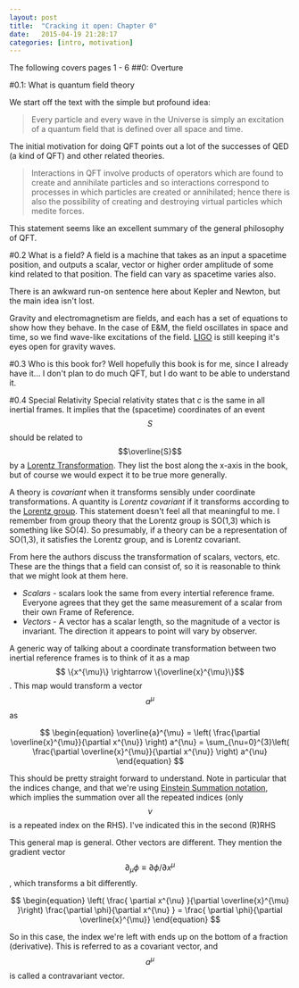 ```yaml
---
layout: post
title:  "Cracking it open: Chapter 0"
date:   2015-04-19 21:28:17
categories: [intro, motivation] 
---
```

The following covers pages 1 - 6
##0: Overture

#0.1: What is quantum field theory

We start off the text with the simple but profound idea:

>Every particle and every wave in the Universe is simply an excitation of a quantum field that is defined over all space and time.

The initial motivation for doing QFT points out a lot of the successes of QED (a kind of QFT) and other related theories.

>Interactions in QFT involve products of operators which are found to create and annihilate particles and so interactions correspond to processes in which particles are created or annihilated; hence there is also the possibility of creating and destroying virtual particles which medite forces.

This statement seems like an excellent summary of the general philosophy of QFT.



#0.2 What is a field?
A field is a machine that takes as an input a spacetime position, and outputs a scalar, vector or higher order amplitude of some kind related to that position. The field can vary as spacetime varies also.

There is an awkward run-on sentence here about Kepler and Newton, but the main idea isn't lost.

Gravity and electromagnetism are fields, and each has a set of equations to show how they behave. In the case of E&M, the field oscillates in space and time, so we find wave-like excitations of the field. [LIGO](http://www.ligo.caltech.edu/) is still keeping it's eyes open for gravity waves. 


#0.3 Who is this book for?
Well hopefully this book is for me, since I already have it... I don't plan to do much QFT, but I do want to be able to understand it.


#0.4 Special Relativity
Special relativity states that *c* is the same in all inertial frames. It implies that the (spacetime) coordinates of an event $$S$$ should be related to $$\overline{S}$$ by a [Lorentz Transformation](http://en.wikipedia.org/wiki/Lorentz_transformation#Boost_in_the_x-direction). They list the bost along the x-axis in the book, but of course we would expect it to be true more generally.

A theory is *covariant* when it transforms sensibly under coordinate transformations. A quantity is *Lorentz covariant* if it transforms according to the [Lorentz group](http://en.wikipedia.org/wiki/Lorentz_group). This statement doesn't feel all that meaningful to me. I remember from group theory that the Lorentz group is SO(1,3) which is something like SO(4). So presumably, if a theory can be a representation of SO(1,3), it satisfies the Lorentz group, and is Lorentz covariant.

From here the authors discuss the transformation of scalars, vectors, etc. These are the things that a field can consist of, so it is reasonable to think that we might look at them here.

* *Scalars* - scalars look the same from every intertial reference frame. Everyone agrees that they get the same measurement of a scalar from their own Frame of Reference.
* *Vectors* - A vector has a scalar length, so the magnitude of a vector is invariant. The direction it appears to point will vary by observer.


A generic way of talking about a coordinate transformation between two inertial reference frames is to think of it as a map $$ \{x^{\mu}\} \rightarrow \{\overline{x}^{\mu}\}$$. This map would transform a vector $$a^{\mu}$$ as


$$
\begin{equation}
\overline{a}^{\mu} = \left( \frac{\partial \overline{x}^{\mu}}{\partial x^{\nu}} \right) a^{\nu}  = \sum_{\nu=0}^{3}\left( \frac{\partial \overline{x}^{\mu}}{\partial x^{\nu}} \right) a^{\nu}
\end{equation}
$$

This should be pretty straight forward to understand. Note in particular that the indices change, and that we're using [Einstein Summation notation](http://en.wikipedia.org/wiki/Einstein_notation#Introduction), which implies the summation over all the repeated indices (only $$\nu$$ is a repeated index on the RHS). I've indicated this in the second (R)RHS

This general map is general. Other vectors are different. They mention the gradient vector $$\partial_{\mu}\phi \equiv \partial\phi/\partial x^{\mu}$$, which transforms a bit differently.

$$
\begin{equation}
\left( \frac{ \partial x^{\nu} }{\partial \overline{x}^{\mu} }\right) \frac{\partial \phi}{\partial x^{\nu} }
= \frac{ \partial \phi}{\partial \overline{x}^{\mu}}
\end{equation}
$$

So in this case, the index we're left with ends up on the bottom of a fraction (derivative). This is referred to as a covariant vector, and $$a^{\mu}$$ is called a contravariant vector. 


